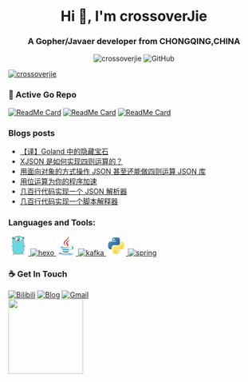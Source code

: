 <h1 align="center">Hi 👋, I'm crossoverJie</h1>
<h3 align="center">A Gopher/Javaer developer from CHONGQING,CHINA</h3>

<p align="center"> <img src="https://komarev.com/ghpvc/?username=crossoverjie&label=Profile%20views&color=3399FF&style=flat" alt="crossoverjie" /> 

  <img alt="GitHub" src="https://img.shields.io/badge/dynamic/json?logo=github&label=GitHub+Followers&labelColor=282c34&color=E5FFCC&query=%24.data.totalSubs&url=https%3A%2F%2Fapi.spencerwoo.com%2Fsubstats%2F%3Fsource%3Dgithub%26queryKey%3Dcrossoverjie&longCache=true"/>
 
</p>

<p align="left"> <a href="https://github.com/ryo-ma/github-profile-trophy"><img src="https://github-profile-trophy.vercel.app/?username=crossoverjie" alt="crossoverjie" /></a> </p>



### 👀 Active Go Repo

[![ReadMe Card](https://github-readme-stats.vercel.app/api/pin/?username=crossoverjie&repo=gjson)](https://github.com/crossoverJie/gjson)
[![ReadMe Card](https://github-readme-stats.vercel.app/api/pin/?username=crossoverjie&repo=ptg)](https://github.com/crossoverJie/ptg)
[![ReadMe Card](https://github-readme-stats.vercel.app/api/pin/?username=crossoverjie&repo=gscript)](https://github.com/crossoverJie/gscript)



### Blogs posts
<!-- BLOG-POST-LIST:START -->
- [【译】Goland 中的隐藏宝石](http://crossoverjie.top/2022/07/28/translation/hidden-gems-goland/)
- [XJSON 是如何实现四则运算的？](http://crossoverjie.top/2022/07/12/gjson/xjson03/)
- [用面向对象的方式操作 JSON 甚至还能做四则运算 JSON 库](http://crossoverjie.top/2022/07/04/gjson/gjson02/)
- [用位运算为你的程序加速](http://crossoverjie.top/2022/07/01/gjson/xjson04-bitwisee-operation/)
- [几百行代码实现一个 JSON 解析器](http://crossoverjie.top/2022/06/28/gjson/gjson01/)
- [几百行代码实现一个脚本解释器](http://crossoverjie.top/2022/05/30/gscript/gscript01/)
<!-- BLOG-POST-LIST:END -->


<h3 align="left">Languages and Tools:</h3>
<p align="left"> <a href="https://golang.org" target="_blank"> <img src="https://raw.githubusercontent.com/devicons/devicon/master/icons/go/go-original.svg" alt="go" width="40" height="40"/> </a> <a href="hexo.io/" target="_blank"> <img src="https://www.vectorlogo.zone/logos/hexoio/hexoio-icon.svg" alt="hexo" width="40" height="40"/> </a> <a href="https://www.java.com" target="_blank"> <img src="https://raw.githubusercontent.com/devicons/devicon/master/icons/java/java-original.svg" alt="java" width="40" height="40"/> </a> <a href="https://kafka.apache.org/" target="_blank"> <img src="https://www.vectorlogo.zone/logos/apache_kafka/apache_kafka-icon.svg" alt="kafka" width="40" height="40"/> </a> <a href="https://www.python.org" target="_blank"> <img src="https://raw.githubusercontent.com/devicons/devicon/master/icons/python/python-original.svg" alt="python" width="40" height="40"/> </a> <a href="https://spring.io/" target="_blank"> <img src="https://www.vectorlogo.zone/logos/springio/springio-icon.svg" alt="spring" width="40" height="40"/> </a> </p>


<!--
<p>&nbsp;<img align="center" src="https://github-readme-stats.vercel.app/api?username=crossoverjie&show_icons=true&locale=en" alt="crossoverjie" /></p>
-->

### ☕ Get In Touch
[![Bilibili](https://img.shields.io/badge/-Bilibili-c13584?style=flat&labelColor=c13584&logo=instagram&logoColor=white)](https://space.bilibili.com/42339430)
[![Blog](https://img.shields.io/badge/Blog-Gopher%2FJavaer-orange)](https://crossoverjie.top/)
[![Gmail](https://img.shields.io/badge/-Gmail-c14438?style=flat&logo=Gmail&logoColor=white)](mailto:crossoverjie@gmail.com)
<br/>
<img src="https://crossoverjie.top/uploads/index4.jpg" style="width:150px;height:150px;" />
